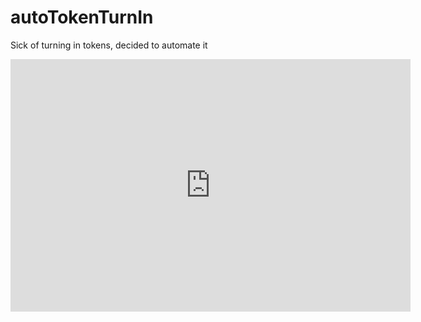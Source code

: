 # autoTokenTurnIn
Sick of turning in tokens, decided to automate it

<iframe src='https://gfycat.com/ifr/MedicalBeneficialKitfox' frameborder='0' scrolling='no' allowfullscreen width='640' height='404'></iframe>
